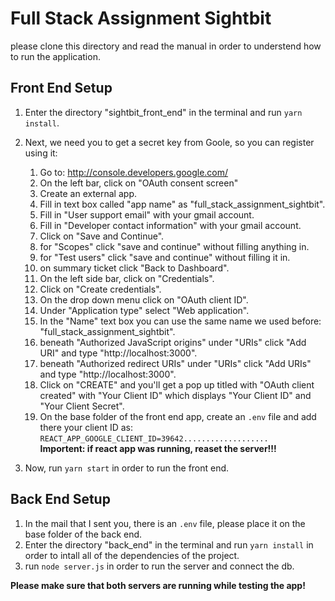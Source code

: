 # Full Stack Assignment Sightbit

please clone this directory and read the manual in order to understend how to run the application.

## Front End Setup

1. Enter the directory "sightbit_front_end" in the terminal and run `yarn install`.
2. Next, we need you to get a secret key from Goole, so you can register using it:

   1. Go to: http://console.developers.google.com/
   2. On the left bar, click on "OAuth consent screen"
   3. Create an external app.
   4. Fill in text box called "app name" as "full_stack_assignment_sightbit".
   5. Fill in "User support email" with your gmail account.
   6. Fill in "Developer contact information" with your gmail account.
   7. Click on "Save and Continue".
   8. for "Scopes" click "save and continue" without filling anything in.
   9. for "Test users" click "save and continue" without filling it in.
   10. on summary ticket click "Back to Dashboard".
   11. On the left side bar, click on "Credentials".
   12. Click on "Create credentials".
   13. On the drop down menu click on "OAuth client ID".
   14. Under "Application type" select "Web application".
   15. In the "Name" text box you can use the same name we used before: "full_stack_assignment_sightbit".
   16. beneath "Authorized JavaScript origins" under "URIs" click "Add URI" and type "http://localhost:3000".
   17. beneath "Authorized redirect URIs" under "URIs" click "Add URIs" and type "http://localhost:3000".
   18. Click on "CREATE" and you'll get a pop up titled with "OAuth client created" with "Your Client ID" which displays "Your Client ID" and "Your Client Secret".
   19. On the base folder of the front end app, create an `.env` file and add there your client ID as:
       `REACT_APP_GOOGLE_CLIENT_ID=39642...................`<br/>
       **Importent: if react app was running, reaset the server!!!**

3. Now, run `yarn start` in order to run the front end.

## Back End Setup

1. In the mail that I sent you, there is an `.env` file, please place it on the base folder of the back end.
2. Enter the directory "back_end" in the terminal and run `yarn install` in order to intall all of the dependencies of the project.
3. run `node server.js` in order to run the server and connect the db.

**Please make sure that both servers are running while testing the app!**
